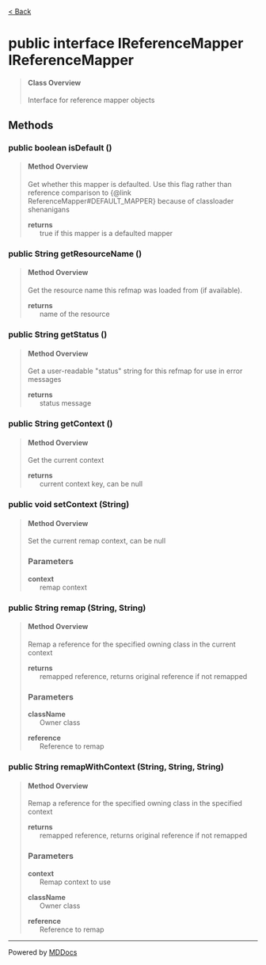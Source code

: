 [< Back](../README.md)
# public interface IReferenceMapper IReferenceMapper #
>#### Class Overview ####
>Interface for reference mapper objects
## Methods ##
### public boolean isDefault () ###
>#### Method Overview ####
>Get whether this mapper is defaulted. Use this flag rather than reference
 comparison to {@link ReferenceMapper#DEFAULT_MAPPER} because of
 classloader shenanigans
>
>**returns**<br />
>&nbsp;&nbsp;&nbsp;&nbsp;&nbsp;&nbsp;true if this mapper is a defaulted mapper
>
### public String getResourceName () ###
>#### Method Overview ####
>Get the resource name this refmap was loaded from (if available).
>
>**returns**<br />
>&nbsp;&nbsp;&nbsp;&nbsp;&nbsp;&nbsp;name of the resource
>
### public String getStatus () ###
>#### Method Overview ####
>Get a user-readable "status" string for this refmap for use in error 
 messages
>
>**returns**<br />
>&nbsp;&nbsp;&nbsp;&nbsp;&nbsp;&nbsp;status message
>
### public String getContext () ###
>#### Method Overview ####
>Get the current context
>
>**returns**<br />
>&nbsp;&nbsp;&nbsp;&nbsp;&nbsp;&nbsp;current context key, can be null
>
### public void setContext (String) ###
>#### Method Overview ####
>Set the current remap context, can be null
>
>### Parameters ###
>**context**<br />
>&nbsp;&nbsp;&nbsp;&nbsp;&nbsp;&nbsp;remap context
>
### public String remap (String, String) ###
>#### Method Overview ####
>Remap a reference for the specified owning class in the current context
>
>**returns**<br />
>&nbsp;&nbsp;&nbsp;&nbsp;&nbsp;&nbsp;remapped reference, returns original reference if not remapped
>
>### Parameters ###
>**className**<br />
>&nbsp;&nbsp;&nbsp;&nbsp;&nbsp;&nbsp;Owner class
>
>**reference**<br />
>&nbsp;&nbsp;&nbsp;&nbsp;&nbsp;&nbsp;Reference to remap
>
### public String remapWithContext (String, String, String) ###
>#### Method Overview ####
>Remap a reference for the specified owning class in the specified context
>
>**returns**<br />
>&nbsp;&nbsp;&nbsp;&nbsp;&nbsp;&nbsp;remapped reference, returns original reference if not remapped
>
>### Parameters ###
>**context**<br />
>&nbsp;&nbsp;&nbsp;&nbsp;&nbsp;&nbsp;Remap context to use
>
>**className**<br />
>&nbsp;&nbsp;&nbsp;&nbsp;&nbsp;&nbsp;Owner class
>
>**reference**<br />
>&nbsp;&nbsp;&nbsp;&nbsp;&nbsp;&nbsp;Reference to remap
>

---
Powered by [MDDocs](https://github.com/VRCube/MDDocs)